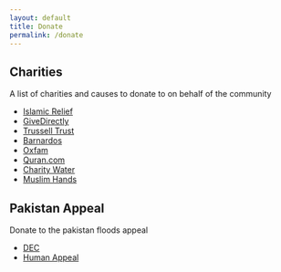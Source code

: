 ```yaml
---
layout: default
title: Donate
permalink: /donate
---
```


## Charities

A list of charities and causes to donate to on behalf of the community

- [Islamic Relief](https://donate.islamic-relief.org/)
- [GiveDirectly](https://donate.givedirectly.org/)
- [Trussell Trust](https://www.trusselltrust.org/make-a-donation/)
- [Barnardos](https://donate.barnardos.org.uk/)
- [Oxfam](https://www.oxfam.org.uk/donate/)
- [Quran.com](https://donate.quran.com/)
- [Charity Water](https://www.charitywater.org/uk/donate)
- [Muslim Hands](https://muslimhands.org.uk/donate)

## Pakistan Appeal

Donate to the pakistan floods appeal

- [DEC](https://www.dec.org.uk/appeal/pakistan-floods-appeal)
- [Human Appeal](https://humanappeal.org.uk/appeals/pakistan-appeal)

